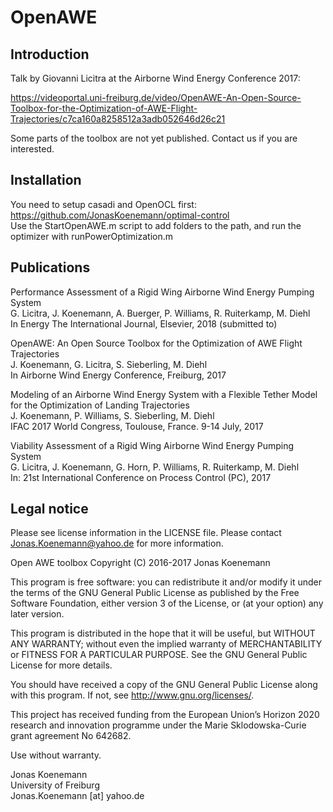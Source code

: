 # OpenAWE

## Introduction

Talk by Giovanni Licitra at the Airborne Wind Energy Conference 2017:

https://videoportal.uni-freiburg.de/video/OpenAWE-An-Open-Source-Toolbox-for-the-Optimization-of-AWE-Flight-Trajectories/c7ca160a8258512a3adb052646d26c21

Some parts of the toolbox are not yet published. Contact us if you are interested.

## Installation

You need to setup casadi and OpenOCL first: https://github.com/JonasKoenemann/optimal-control  
Use the StartOpenAWE.m script to add folders to the path, and run the optimizer with runPowerOptimization.m

## Publications

Performance Assessment of a Rigid Wing Airborne Wind Energy Pumping System  
G. Licitra, J. Koenemann, A. Buerger, P. Williams, R. Ruiterkamp, M. Diehl  
In Energy The International Journal, Elsevier, 2018 (submitted to)

OpenAWE: An Open Source Toolbox for the Optimization of AWE Flight Trajectories  
J. Koenemann, G. Licitra, S. Sieberling, M. Diehl  
In Airborne Wind Energy Conference, Freiburg, 2017

Modeling of an Airborne Wind Energy System with a Flexible Tether Model for the Optimization of Landing Trajectories  
J. Koenemann, P. Williams, S. Sieberling, M. Diehl  
IFAC 2017 World Congress, Toulouse, France. 9-14 July, 2017

Viability Assessment of a Rigid Wing Airborne Wind Energy Pumping System  
G. Licitra, J. Koenemann, G. Horn, P. Williams, R. Ruiterkamp, M. Diehl  
In: 21st International Conference on Process Control (PC), 2017

## Legal notice

Please see license information in the LICENSE file.
Please contact Jonas.Koenemann@yahoo.de for more information.

Open AWE toolbox
Copyright (C) 2016-2017  Jonas Koenemann

This program is free software: you can redistribute it and/or modify
it under the terms of the GNU General Public License as published by
the Free Software Foundation, either version 3 of the License, or
(at your option) any later version.

This program is distributed in the hope that it will be useful,
but WITHOUT ANY WARRANTY; without even the implied warranty of
MERCHANTABILITY or FITNESS FOR A PARTICULAR PURPOSE.  See the
GNU General Public License for more details.

You should have received a copy of the GNU General Public License
along with this program.  If not, see <http://www.gnu.org/licenses/>.


This project has received funding from the European Union’s Horizon 2020 research and innovation programme under the Marie Sklodowska-Curie grant agreement No 642682.

Use without warranty.

Jonas Koenemann  
University of Freiburg  
Jonas.Koenemann [at] yahoo.de  
